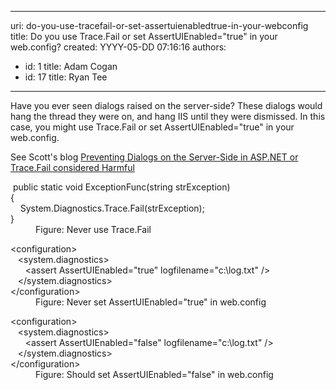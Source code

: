 

---
uri: do-you-use-tracefail-or-set-assertuienabledtrue-in-your-webconfig
title: Do you use Trace.Fail or set AssertUIEnabled="true" in your web.config?
created: YYYY-05-DD 07:16:16
authors:
  - id: 1
    title: Adam Cogan
  - id: 17
    title: Ryan Tee
---




<span class='intro'> Have you ever seen dialogs raised on the server-side? These dialogs would hang the thread they were on, and hang IIS until they were dismissed. In this case, you might use Trace.Fail or set AssertUIEnabled=&quot;true&quot; in your web.config. 
 </span>


  <p>See Scott's blog <a href="http&#58;//www.hanselman.com/blog/PreventingDialogsOnTheServerSideInASPNETOrTraceFailConsideredHarmful.aspx">Preventing Dialogs on the Server-Side in ASP.NET or Trace.Fail considered Harmful</a> </p>
<dl class="badCode">
    <dt>&#160;public static void ExceptionFunc(string strException) <br>
    &#123; <br>
    &#160;&#160;&#160; System.Diagnostics.Trace.Fail(strException);<br>
    &#125;<br>
    </dt>
    <dd>Figure&#58; Never use Trace.Fail </dd>
</dl>
<dl class="badCode">
    <dt>&lt;configuration&gt;<br>
    &#160;&#160;&#160;&lt;system.diagnostics&gt;<br>
    &#160;&#160;&#160;&#160;&#160;&#160;&lt;assert AssertUIEnabled=&quot;true&quot; logfilename=&quot;c&#58;\log.txt&quot; /&gt;<br>
    &#160;&#160;&#160;&lt;/system.diagnostics&gt;<br>
    &lt;/configuration&gt;<br>
    </dt>
    <dd>Figure&#58; Never set AssertUIEnabled=&quot;true&quot; in web.config </dd>
</dl>
<dl class="goodCode">
    <dt>&lt;configuration&gt;<br>
    &#160;&#160;&#160;&lt;system.diagnostics&gt;<br>
    &#160;&#160;&#160;&#160;&#160;&#160;&lt;assert AssertUIEnabled=&quot;false&quot; logfilename=&quot;c&#58;\log.txt&quot; /&gt;<br>
    &#160;&#160;&#160;&lt;/system.diagnostics&gt;<br>
    &lt;/configuration&gt;<br>
    </dt>
    <dd>Figure&#58; Should set AssertUIEnabled=&quot;false&quot; in web.config </dd>
</dl>



